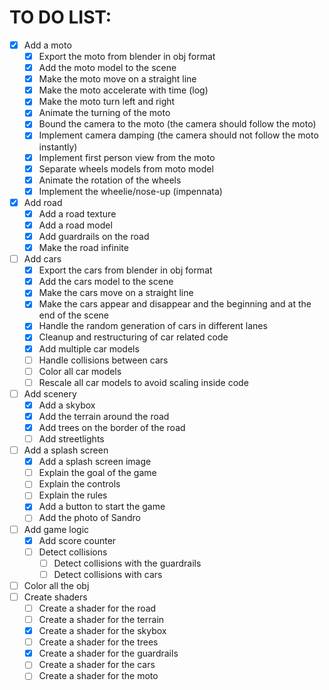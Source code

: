 # TO DO LIST:
- [x] Add a moto
  - [x] Export the moto from blender in obj format
  - [x] Add the moto model to the scene
  - [x] Make the moto move on a straight line
  - [x] Make the moto accelerate with time (log)
  - [x] Make the moto turn left and right
  - [x] Animate the turning of the moto
  - [x] Bound the camera to the moto (the camera should follow the moto)
  - [x] Implement camera damping (the camera should not follow the moto instantly)
  - [x] Implement first person view from the moto
  - [x] Separate wheels models from moto model
  - [x] Animate the rotation of the wheels
  - [x] Implement the wheelie/nose-up (impennata)
- [x] Add road
  - [x] Add a road texture
  - [x] Add a road model
  - [x] Add guardrails on the road
  - [x] Make the road infinite
- [ ] Add cars
  - [x] Export the cars from blender in obj format
  - [x] Add the cars model to the scene
  - [x] Make the cars move on a straight line
  - [x] Make the cars appear and disappear and the beginning and at the end of the scene
  - [x] Handle the random generation of cars in different lanes
  - [x] Cleanup and restructuring of car related code
  - [x] Add multiple car models
  - [ ] Handle collisions between cars
  - [ ] Color all car models
  - [ ] Rescale all car models to avoid scaling inside code
- [ ] Add scenery
  - [x] Add a skybox
  - [x] Add the terrain around the road
  - [x] Add trees on the border of the road
  - [ ] Add streetlights
- [ ] Add a splash screen
  - [x] Add a splash screen image
  - [ ] Explain the goal of the game
  - [ ] Explain the controls
  - [ ] Explain the rules
  - [x] Add a button to start the game
  - [ ] Add the photo of Sandro
- [ ] Add game logic
  - [x] Add score counter
  - [ ] Detect collisions
    - [ ] Detect collisions with the guardrails
    - [ ] Detect collisions with cars
- [ ] Color all the obj
- [ ] Create shaders
  - [ ] Create a shader for the road
  - [ ] Create a shader for the terrain
  - [x] Create a shader for the skybox
  - [ ] Create a shader for the trees
  - [x] Create a shader for the guardrails
  - [ ] Create a shader for the cars
  - [ ] Create a shader for the moto